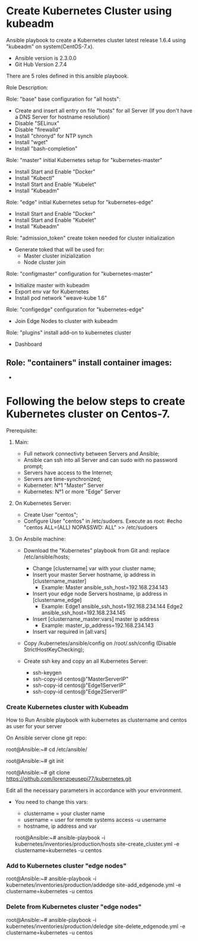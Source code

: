 # Create Kubernetes Cluster using kubeadm #

Ansible playbook to create a Kubernetes cluster latest release 1.6.4 using "kubeadm" on system(CentOS-7.x). 
- Ansible version is 2.3.0.0
- Git Hub Version 2.7.4

There are 5 roles defined in this ansible playbook.

Role Description:

Role: "base" 
base configuration for "all hosts":
  - Create and insert all entry on file "hosts" for all Server (If you don't have a DNS Server for hostname resolution) 
  - Disable "SELinux"
  - Disable "firewalld"
  - Install "chronyd" for NTP synch
  - Install "wget"
  - Install "bash-completion"

Role: "master" 
initial Kubernetes setup for "kubernetes-master" 
  - Install Start and Enable "Docker"
  - Install "Kubectl"
  - Install Start and Enable "Kubelet"
  - Install "Kubeadm"
  
Role: "edge" 
initial Kubernetes setup for "kubernetes-edge"
  - Install Start and Enable "Docker"
  - Install Start and Enable "Kubelet"
  - Install "Kubeadm" 
  
Role: "admission_token"
create token needed for cluster initialization
  - Generate toked that will be used for:
    - Master cluster inizialization
    - Node cluster join
  
Role: "configmaster" 
configuration for "kubernetes-master"
  - Initialize master with kubeadm 
  - Export env var for Kubernetes
  - Install pod network "weave-kube 1.6"
  
Role: "configedge" 
configuration for "kubernetes-edge"
  - Join Edge Nodes to cluster with kubeadm

Role: "plugins" 
install add-on to kubernetes cluster
  - Dashboard

Role: "containers"
install container images:
  -
  -
  

# Following the below steps to create Kubernetes cluster on Centos-7.

Prerequisite: 

1) Main:
    - Full network connectivty between Servers and Ansible;
    - Ansible can ssh into all Server and can sudo with no password prompt;
    - Servers have access to the Internet;
    - Servers are time-synchronized;
    - Kuberneter: N°1 "Master" Server
    - Kubernetes: N°1 or more "Edge" Server
  
2) On Kubernetes Server:
    - Create User "centos";
    - Configure User "centos" in /etc/sudoers. Execute as root:
      #echo "centos  ALL=(ALL)       NOPASSWD: ALL" >> /etc/sudoers

3) On Ansbile machine:
    - Download the "Kubernetes" playbook from Git and: replace /etc/ansible/hosts;
        - Change [clustername] var with your cluster name;
        - Insert your master Server hostname, ip address in [clustername_master]
          - Example:
            Master ansible_ssh_host=192.168.234.143
        - Insert your edge node Servers hostname, ip address in [clustername_edge]
          - Example:
            Edge1 ansible_ssh_host=192.168.234.144
            Edge2 ansible_ssh_host=192.168.234.145
        - Insert [clustername_master:vars] master ip address
          - Example:
            master_ip_address=192.168.234.143
        - Insert var required in [all:vars]
        
    - Copy /kubernetes/ansible/config on /root/.ssh/config (Disable StrictHostKeyChecking); 
  
    - Create ssh key and copy an all Kubernetes Server:
      - ssh-keygen
      - ssh-copy-id centos@"MasterServerIP"
      - ssh-copy-id centos@"Edge1ServerIP"
      - ssh-copy-id centos@"Edge2ServerIP"

  
### Create Kubernetes cluster	with Kubeadm ###  
How to Run Ansible playbook with kubernetes as clustername and centos as user for your server 

On Ansible server clone git repo:

  root@Ansible:~# cd /etc/ansible/

  root@Ansible:~# git init

  root@Ansible:~# git clone https://github.com/lorenzoeusepi77/kubernetes.git

Edit all the necessary parameters in accordance with your environment. 

* You need to change this vars:
  - clustername = your cluster name
  - username = user for remote systems access -u username 
  - hostname, ip address and var 

  root@Ansible:~# ansible-playbook -i kubernetes/inventories/production/hosts site-create_cluster.yml -e clustername=kubernetes -u centos
  

### Add to Kubernetes cluster "edge nodes" ###
  root@Ansible:~# ansible-playbook -i kubernetes/inventories/production/addedge site-add_edgenode.yml -e clustername=kubernetes -u centos
  
### Delete from Kubernetes cluster "edge nodes" ###
  root@Ansible:~# ansible-playbook -i kubernetes/inventories/production/deledge site-delete_edgenode.yml -e clustername=kubernetes -u centos
